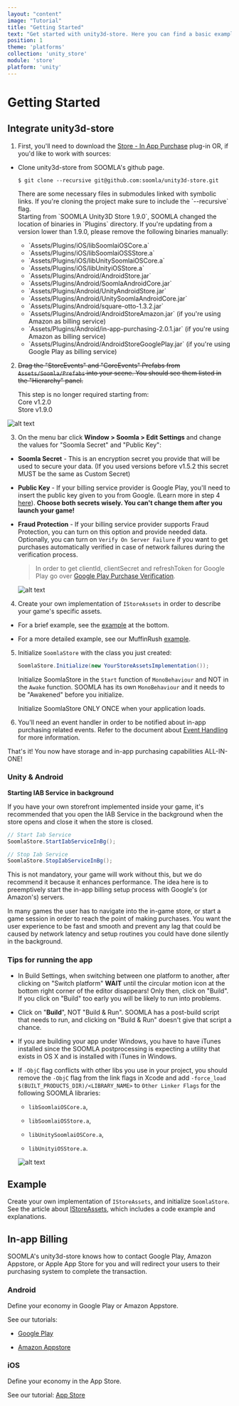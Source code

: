 ```yaml
---
layout: "content"
image: "Tutorial"
title: "Getting Started"
text: "Get started with unity3d-store. Here you can find a basic example of initialization, economy framework integration, and links to downloads and IAP setup."
position: 1
theme: 'platforms'
collection: 'unity_store'
module: 'store'
platform: 'unity'
---
```


# Getting Started

## Integrate unity3d-store

1. First, you'll need to download the [Store - In App Purchase](https://www.assetstore.unity3d.com/en/#!/content/6103) plug-in OR, if you'd like to work with sources:

  - Clone unity3d-store from SOOMLA's github page.

    ```
    $ git clone --recursive git@github.com:soomla/unity3d-store.git
    ```

    <div class="info-box">There are some necessary files in submodules linked with symbolic links. If you're cloning the project make sure to include the `--recursive` flag.</div>

    <div class="info-box">Starting from `SOOMLA Unity3D Store 1.9.0`, SOOMLA changed the location of binaries in `Plugins` directory. If you're updating from a version lower than 1.9.0, please remove the following binaries manually:
      <ul>
    			<li>`Assets/Plugins/iOS/libSoomlaiOSCore.a`</li>
    			<li>`Assets/Plugins/iOS/libSoomlaiOSSStore.a`</li>
    			<li>`Assets/Plugins/iOS/libUnitySoomlaiOSCore.a`</li>
    			<li>`Assets/Plugins/iOS/libUnityiOSStore.a`</li>
          <li>`Assets/Plugins/Android/AndroidStore.jar`</li>
          <li>`Assets/Plugins/Android/SoomlaAndroidCore.jar`</li>
          <li>`Assets/Plugins/Android/UnityAndroidStore.jar`</li>
          <li>`Assets/Plugins/Android/UnitySoomlaAndroidCore.jar`</li>
          <li>`Assets/Plugins/Android/square-otto-1.3.2.jar`</li>
          <li>`Assets/Plugins/Android/AndroidStoreAmazon.jar` (if you're using Amazon as billing service)</li>
          <li>`Assets/Plugins/Android/in-app-purchasing-2.0.1.jar` (if you're using Amazon as billing service)</li>
          <li>`Assets/Plugins/Android/AndroidStoreGooglePlay.jar` (if you're using Google Play as billing service)</li>
    	</ul>
    </div>

2. ~~Drag the "StoreEvents" and "CoreEvents" Prefabs from `Assets/Soomla/Prefabs` into your scene. You should see them listed in the "Hierarchy" panel.~~

    <div class="info-box">This step is no longer required starting from: <br>
    Core    v1.2.0 <br>
    Store   v1.9.0 </div>

  ![alt text](/img/tutorial_img/unity_getting_started/prefabs.png "Prefabs")

3. On the menu bar click **Window > Soomla > Edit Settings** and change the values for "Soomla Secret" and "Public Key":

  - **Soomla Secret** - This is an encryption secret you provide that will be used to secure your data. (If you used versions before v1.5.2 this secret MUST be the same as Custom Secret)

  - **Public Key** - If your billing service provider is Google Play, you'll need to insert the public key given to you from Google. (Learn more in step 4 [here](/android/store/Store_GooglePlayIAB)). **Choose both secrets wisely. You can't change them after you launch your game!**

  - **Fraud Protection** - If your billing service provider supports Fraud Protection, you can turn on this option and provide needed data.
    Optionally, you can turn on `Verify On Server Failure` if you want to get purchases automatically verified in case of network failures during the verification process.

    > In order to get clientId, clientSecret and refreshToken for Google Play go over [Google Play Purchase Verification](/android/store/Store_GooglePlayVerification).

    ![alt text](/img/tutorial_img/unity_getting_started/soomlaSettings.png "Soomla Settings")

4. Create your own implementation of `IStoreAssets` in order to describe your game's specific assets.

  - For a brief example, see the [example](#example) at the bottom.

  - For a more detailed example, see our MuffinRush [example](https://github.com/soomla/unity3d-store/blob/master/Soomla/Assets/Examples/MuffinRush/MuffinRushAssets.cs).

5. Initialize `SoomlaStore` with the class you just created:

    ``` cs
    SoomlaStore.Initialize(new YourStoreAssetsImplementation());
    ```

    Initialize SoomlaStore in the `Start` function of `MonoBehaviour` and NOT in the `Awake` function. SOOMLA has its own `MonoBehaviour` and it needs to be "Awakened" before you initialize.

    <div class="warning-box">Initialize SoomlaStore ONLY ONCE when your application loads.</div>

6. You'll need an event handler in order to be notified about in-app purchasing related events. Refer to the document about [Event Handling](/unity/store/Store_Events) for more information.

That's it! You now have storage and in-app purchasing capabilities ALL-IN-ONE!

### Unity & Android

**Starting IAB Service in background**

If you have your own storefront implemented inside your game, it's recommended that you open the IAB Service in the background when the store opens and close it when the store is closed.

``` cs
// Start Iab Service
SoomlaStore.StartIabServiceInBg();

// Stop Iab Service
SoomlaStore.StopIabServiceInBg();
```

This is not mandatory, your game will work without this, but we do recommend it because it enhances performance. The
idea here is to preemptively start the in-app billing setup process with Google's (or Amazon's) servers.

In many games the user has to navigate into the in-game store, or start a game session in order to reach the point of
making purchases. You want the user experience to be fast and smooth and prevent any lag that could be caused by network
latency and setup routines you could have done silently in the background.


### Tips for running the app

- In Build Settings, when switching between one platform to another, after clicking on "Switch platform" **WAIT** until the circular motion icon at the bottom right corner of the editor disappears! Only then, click on "Build". If you click on "Build" too early you will be likely to run into problems.

- Click on "**Build**", NOT "Build & Run". SOOMLA has a post-build script that needs to run, and clicking on "Build & Run" doesn't give that script a chance.

- If you are building your app under Windows, you have to have iTunes installed since the SOOMLA postprocessing is expecting a utility that exists in OS X and is installed with iTunes in Windows.

- If `-ObjC` flag conflicts with other libs you use in your project, you should remove the `-ObjC` flag from the link flags in Xcode and add `-force_load $(BUILT_PRODUCTS_DIR)/<LIBRARY_NAME>` to `Other Linker Flags` for the following SOOMLA libraries:
  * `libSoomlaiOSCore.a`,
  
  * `libSoomlaiOSStore.a`,
  
  * `libUnitySoomlaiOSCore.a`,
  
  * `libUnityiOSStore.a`.                                                                                                                             

  ![alt text](/img/tutorial_img/unity_debugging/switchPlatform.png "Tip")


## Example

Create your own implementation of `IStoreAssets`, and initialize `SoomlaStore`. See the article about [IStoreAssets](/unity/store/Store_IStoreAssets), which includes a code example and explanations.

## In-app Billing

SOOMLA's unity3d-store knows how to contact Google Play, Amazon Appstore, or Apple App Store for you and will redirect your users to their purchasing system to complete the transaction.

### Android

Define your economy in Google Play or Amazon Appstore.

See our tutorials:

- [Google Play](/android/store/Store_GooglePlayIAB)

- [Amazon Appstore](/android/store/Store_AmazonIAB)

### iOS

Define your economy in the App Store.

See our tutorial: [App Store](/ios/store/Store_AppStoreIAB)
